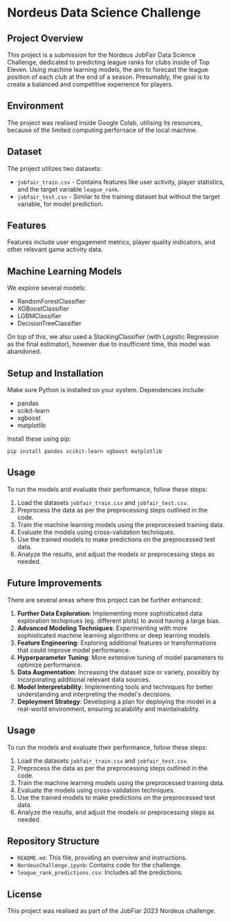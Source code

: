 # Nordeus Data Science Challenge

## Project Overview
This project is a submission for the Nordeus JobFair Data Science Challenge, dedicated to predicting league ranks for clubs inside of Top Eleven. Using machine learning models, the aim to forecast the league position of each club at the end of a season. Presumably, the goal is to create a balanced and competitive experience for players.

## Environment
The project was realised inside Google Colab, utilising its resources, because of the limited computing perfornace of the local machine.

## Dataset
The project utilizes two datasets:
- `jobfair_train.csv` - Contains features like user activity, player statistics, and the target variable `league_rank`.
- `jobfair_test.csv` - Similar to the training dataset but without the target variable, for model prediction.

## Features
Features include user engagement metrics, player quality indicators, and other relevant game activity data.

## Machine Learning Models
We explore several models:
- RandomForestClassifier
- XGBoostClassifier
- LGBMClassifier
- DecisionTreeClassifier

On top of this, we also used a StackingClassifier (with Logistic Regression as the final estimator), however due to insufficient time, this model was abandoned.

## Setup and Installation
Make sure Python is installed on your system. Dependencies include:
- pandas
- scikit-learn
- xgboost
- matplotlib

Install these using pip:
```
pip install pandas scikit-learn xgboost matplotlib
```
## Usage
To run the models and evaluate their performance, follow these steps:
1. Load the datasets `jobfair_train.csv` and `jobfair_test.csv`.
2. Preprocess the data as per the preprocessing steps outlined in the code.
3. Train the machine learning models using the preprocessed training data.
4. Evaluate the models using cross-validation techniques.
5. Use the trained models to make predictions on the preprocessed test data.
6. Analyze the results, and adjust the models or preprocessing steps as needed.

## Future Improvements
There are several areas where this project can be further enhanced:
1. **Further Data Exploration**: Implementing more sophisticated data exploration techqniues (eg. different plots) to avoid having a large bias.
2. **Advanced Modeling Techniques**: Experimenting with more sophisticated machine learning algorithms or deep learning models.
3. **Feature Engineering**: Exploring additional features or transformations that could improve model performance.
4. **Hyperparameter Tuning**: More extensive tuning of model parameters to optimize performance.
5. **Data Augmentation**: Increasing the dataset size or variety, possibly by incorporating additional relevant data sources.
6. **Model Interpretability**: Implementing tools and techniques for better understanding and interpreting the model's decisions.
7. **Deployment Strategy**: Developing a plan for deploying the model in a real-world environment, ensuring scalability and maintainability.

## Usage
To run the models and evaluate their performance, follow these steps:
1. Load the datasets `jobfair_train.csv` and `jobfair_test.csv`.
2. Preprocess the data as per the preprocessing steps outlined in the code.
3. Train the machine learning models using the preprocessed training data.
4. Evaluate the models using cross-validation techniques.
5. Use the trained models to make predictions on the preprocessed test data.
6. Analyze the results, and adjust the models or preprocessing steps as needed.

## Repository Structure
- `README.md`: This file, providing an overview and instructions.
- `NordeusChallenge.ipynb`: Contains code for the challenge.
- `league_rank_predictions.csv`: Includes all the predictions.

## License
This project was realised as part of the JobFiar 2023 Nordeus challenge.

